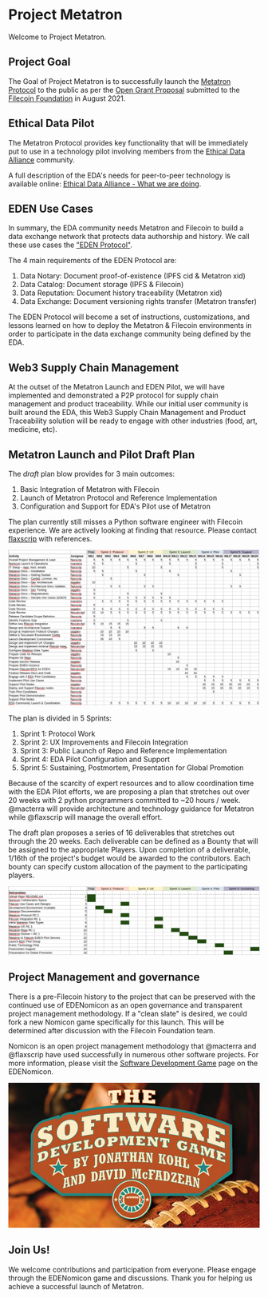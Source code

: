 # Project Metatron

Welcome to Project Metatron.

## Project Goal

The Goal of Project Metatron is to successfully launch the [Metatron Protocol](https://github.com/macterra/metatron/blob/main/docs/README.md) to the public as per the [Open Grant Proposal](https://github.com/Flaxscrip/devgrants/blob/Flaxscrip-patch-1/open-grant-proposals/open-proposal-metatron.md) submitted to the [Filecoin Foundation](https://github.com/filecoin-project/devgrants) in August 2021.

## Ethical Data Pilot

The Metatron Protocol provides key functionality that will be immediately put to use in a technology pilot involving members from the [Ethical Data Alliance](https://ethicaldata.net/about-us/governance/) community.

A full description of the EDA's needs for peer-to-peer technology is available online: [Ethical Data Alliance - What we are doing](ethicaldata.net/what-we-are-doing/).

## EDEN Use Cases

In summary, the EDA community needs Metatron and Filecoin to build a data exchange network that protects data authorship and history. We call these use cases the ["EDEN Protocol"](https://www.edenprotocol.io).

The 4 main requirements of the EDEN Protocol are:

1. Data Notary: Document proof-of-existence (IPFS cid & Metatron xid)
1. Data Catalog: Document storage (IPFS & Filecoin)
1. Data Reputation: Document history traceability (Metatron xid)
1. Data Exchange: Document versioning rights transfer (Metatron transfer)

The EDEN Protocol will become a set of instructions, customizations, and lessons learned on how to deploy the Metatron & Filecoin environments in order to participate in the data exchange community being defined by the EDA.

## Web3 Supply Chain Management

At the outset of the Metatron Launch and EDEN Pilot, we will have implemented and demonstrated a P2P protocol for supply chain management and product traceability. While our initial user community is built around the EDA, this Web3 Supply Chain Management and Product Traceability solution will be ready to engage with other industries (food, art, medicine, etc).

## Metatron Launch and Pilot Draft Plan

The *draft* plan blow provides for 3 main outcomes:

1. Basic Integration of Metatron with Filecoin
1. Launch of Metatron Protocol and Reference Implementation
1. Configuration and Support for EDA's Pilot use of Metatron

The plan currently still misses a Python software engineer with Filecoin experience. We are actively looking at finding that resource. Please contact [flaxscrip](https://flaxscrip.github.io/flaxscrip-space/) with references.

![Metatron Launch and Pilot Draft Plan](Metatron_Plan.png)

The plan is divided in 5 Sprints:
1. Sprint 1: Protocol Work
1. Sprint 2: UX Improvements and Filecoin Integration
1. Sprint 3: Public Launch of Repo and Reference Implementation
1. Sprint 4: EDA Pilot Configuration and Support
1. Sprint 5: Sustaining, Postmortem, Presentation for Global Promotion

Because of the scarcity of expert resources and to allow coordination time with the EDA Pilot efforts, we are proposing a plan that stretches out over 20 weeks with 2 python programmers committed to ~20 hours / week. @macterra will provide architecture and technology guidance for Metatron while @flaxscrip will manage the overall effort.

The draft plan proposes a series of 16 deliverables that stretches out through the 20 weeks. Each deliverable can be defined as a Bounty that will be assigned to the appropriate Players. Upon completion of a deliverable, 1/16th of the project's budget would be awarded to the contributors. Each bounty can specify custom allocation of the payment to the participating players.

![Metatron Project Deliverables](Metatron_Project_Deliverables.png)

## Project Management and governance

There is a pre-Filecoin history to the project that can be preserved with the continued use of EDENomicon as an open governance and transparent project management methodology. If a "clean slate" is desired, we could fork a new Nomicon game specifically for this launch. This will be determined after discussion with the Filecoin Foundation team.

Nomicon is an open project management methodology that @macterra and @flaxscrip have used successfully in numerous other software projects. For more information, please visit the [Software Development Game](https://nomicon.edenprotocol.io/Nomicon/) page on the EDENomicon.

[![The Software Development Game](What_is_Nomicon.png)](https://nomicon.edenprotocol.io/Nomicon/SDG.pdf)

## Join Us!

We welcome contributions and participation from everyone. Please engage through the EDENomicon game and discussions. Thank you for helping us achieve a successful launch of Metatron. 
